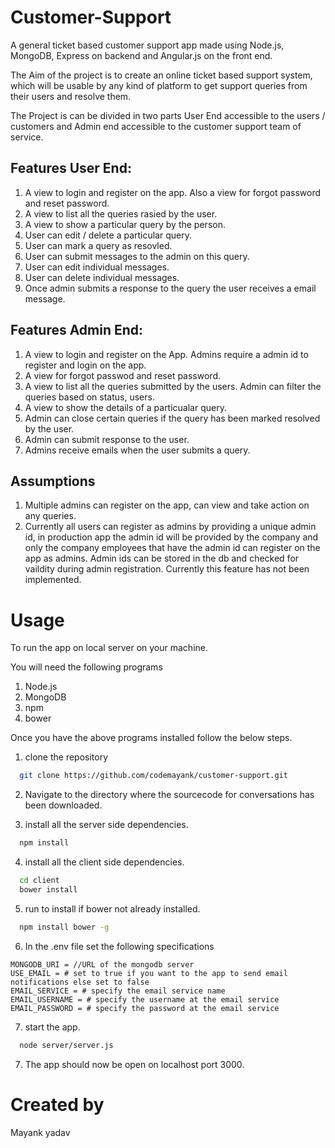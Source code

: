 # Customer-Support

A general ticket based customer support app made using Node.js, MongoDB, Express on backend and Angular.js on the front end.

The Aim of the project is to create an online ticket based support system, which will be usable by any kind of platform to get support queries from their users and resolve them.

The Project is can be divided in two parts User End accessible to the users / customers and Admin end accessible to the customer support team of service.

## Features User End:

1.  A view to login and register on the app. Also a view for forgot password and reset password.
2.  A view to list all the queries rasied by the user.
3.  A view to show a particular query by the person.
4.  User can edit / delete a particular query.
5.  User can mark a query as resovled.
6.  User can submit messages to the admin on this query.
7.  User can edit individual messages.
8.  User can delete individual messages.
9.  Once admin submits a response to the query the user receives a email message.

## Features Admin End:

1.  A view to login and register on the App. Admins require a admin id to register and login on the app.
2.  A view for forgot passwod and reset password.
3.  A view to list all the queries submitted by the users. Admin can filter the queries based on status, users.
4.  A view to show the details of a particualar query.
5.  Admin can close certain queries if the query has been marked resolved by the user.
6.  Admin can submit response to the user.
7.  Admins receive emails when the user submits a query.

## Assumptions

1.  Multiple admins can register on the app, can view and take action on any queries.
2.  Currently all users can register as admins by providing a unique admin id, in production app
    the admin id will be provided by the company and only the company employees that have the admin id
    can register on the app as admins. Admin ids can be stored in the db and checked for vaildity during admin registration. Currently this feature has not been implemented.

# Usage

To run the app on local server on your machine.

You will need the following programs

1.  Node.js
2.  MongoDB
3.  npm
4.  bower

Once you have the above programs installed follow the below steps.

1.  clone the repository

```bash
  git clone https://github.com/codemayank/customer-support.git
```

2.  Navigate to the directory where the sourcecode for conversations has been downloaded.

3.  install all the server side dependencies.

```bash
  npm install
```

4.  install all the client side dependencies.

```bash
  cd client
  bower install
```

5.  run to install if bower not already installed.

```bash
  npm install bower -g
```

6.  In the .env file set the following specifications

```
MONGODB_URI = //URL of the mongodb server
USE_EMAIL = # set to true if you want to the app to send email notifications else set to false
EMAIL_SERVICE = # specify the email service name
EMAIL_USERNAME = # specify the username at the email service
EMAIL_PASSWORD = # specify the password at the email service
```

7.  start the app.

```bash
  node server/server.js
```

7.  The app should now be open on localhost port 3000.

# Created by

Mayank yadav
